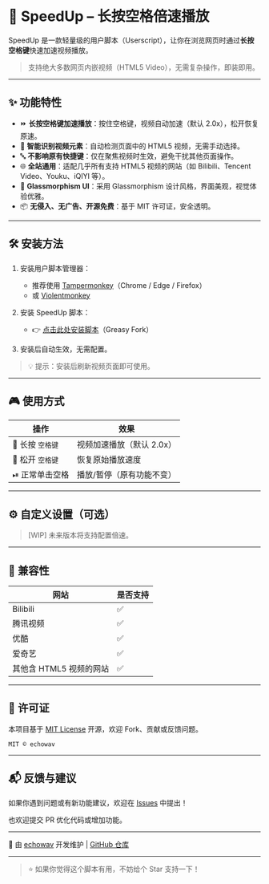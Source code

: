 # 🚀 SpeedUp – 长按空格倍速播放

SpeedUp 是一款轻量级的用户脚本（Userscript），让你在浏览网页时通过**长按空格键**快速加速视频播放。

> 支持绝大多数网页内嵌视频（HTML5 Video），无需复杂操作，即装即用。

---

## ✨ 功能特性

- ⏩ **长按空格键加速播放**：按住空格键，视频自动加速（默认 2.0x），松开恢复原速。
- 🎯 **智能识别视频元素**：自动检测页面中的 HTML5 视频，无需手动选择。
- 🔤 **不影响原有快捷键**：仅在聚焦视频时生效，避免干扰其他页面操作。
- 🌐 **全站通用**：适配几乎所有支持 HTML5 视频的网站（如 Bilibili、Tencent Video、Youku、iQIYI 等）。
- 💎 **Glassmorphism UI**：采用 Glassmorphism 设计风格，界面美观，视觉体验优雅。
- 📦 **无侵入、无广告、开源免费**：基于 MIT 许可证，安全透明。

---

## 🛠 安装方法

1. 安装用户脚本管理器：
   - 推荐使用 [Tampermonkey](https://www.tampermonkey.net/)（Chrome / Edge / Firefox）
   - 或 [Violentmonkey](https://violentmonkey.github.io/)

2. 安装 SpeedUp 脚本：
   - 👉 [点击此处安装脚本](https://greasyfork.org/zh-CN/scripts/545989-speedup)（Greasy Fork）

3. 安装后自动生效，无需配置。

> 💡 提示：安装后刷新视频页面即可使用。

---

## 🎮 使用方式

| 操作 | 效果 |
|------|------|
| 🔲 长按 `空格键` | 视频加速播放（默认 2.0x） |
| 🔹 松开 `空格键` | 恢复原始播放速度 |
| ⏯ 正常单击空格 | 播放/暂停（原有功能不变） |

---

## ⚙️ 自定义设置（可选）

> [WIP] 未来版本将支持配置倍速。

---

## 🧩 兼容性

| 网站         | 是否支持 |
|--------------|----------|
| Bilibili     | ✅ |
| 腾讯视频      | ✅ |
| 优酷         | ✅ |
| 爱奇艺       | ✅ |
| 其他含 HTML5 视频的网站 | ✅ |

---

## 📄 许可证

本项目基于 [MIT License](LICENSE) 开源，欢迎 Fork、贡献或反馈问题。

```
MIT © echowav
```

---

## 📬 反馈与建议

如果你遇到问题或有新功能建议，欢迎在 [Issues](https://github.com/echowav/speedup/issues) 中提出！

也欢迎提交 PR 优化代码或增加功能。

---

🔧 由 [echowav](https://github.com/echowav) 开发维护 | [GitHub 仓库](https://github.com/echowav/speedup)

---

> ⭐ 如果你觉得这个脚本有用，不妨给个 Star 支持一下！
